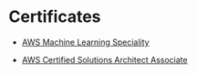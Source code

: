 #  Certificates

* [AWS Machine Learning Speciality](https://github.com/riched158/Certificates/blob/master/AWS_ML_cert.pdf)

* [AWS Certified Solutions Architect Associate](https://github.com/riched158/Certificates/blob/master/AWS_ML_cert.pdf)
